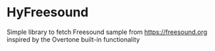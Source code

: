# HyFreesound

Simple library to fetch Freesound sample from https://freesound.org inspired by the Overtone built-in functionality
